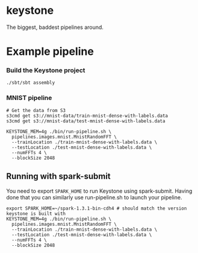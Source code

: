 # keystone
The biggest, baddest pipelines around.


# Example pipeline

### Build the Keystone project

```
./sbt/sbt assembly
```

### MNIST pipeline


```
# Get the data from S3
s3cmd get s3://mnist-data/train-mnist-dense-with-labels.data
s3cmd get s3://mnist-data/test-mnist-dense-with-labels.data

KEYSTONE_MEM=4g ./bin/run-pipeline.sh \
  pipelines.images.mnist.MnistRandomFFT \
  --trainLocation ./train-mnist-dense-with-labels.data \
  --testLocation ./test-mnist-dense-with-labels.data \
  --numFFTs 4 \
  --blockSize 2048
```

## Running with spark-submit

You need to export `SPARK_HOME` to run Keystone using spark-submit. Having done
that you can similarly use run-pipeline.sh to launch your pipeline.

```
export SPARK_HOME=~/spark-1.3.1-bin-cdh4 # should match the version keystone is built with
KEYSTONE_MEM=4g ./bin/run-pipeline.sh \
  pipelines.images.mnist.MnistRandomFFT \
  --trainLocation ./train-mnist-dense-with-labels.data \
  --testLocation ./test-mnist-dense-with-labels.data \
  --numFFTs 4 \
  --blockSize 2048
```
